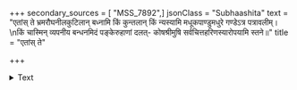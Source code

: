+++
secondary_sources = [ "MSS_7892",]
jsonClass = "Subhaashita"
text = "एतांस् ते भ्रमरौघनीलकुटिलान् बध्नामि किं कुन्तलान् किं न्यस्यामि मधूकपाण्डुमधुरे गण्डेऽत्र पत्रावलीम्।  \nकिं चास्मिन् व्यपनीय बन्धनमिदं पङ्केरुहाणां दलत्- कोषश्रीमुषि सर्वचित्तहरिणस्यारोपयामि स्तने॥"
title = "एतांस् ते"

+++

<details><summary>Text</summary>

एतांस् ते भ्रमरौघनीलकुटिलान् बध्नामि किं कुन्तलान् किं न्यस्यामि मधूकपाण्डुमधुरे गण्डेऽत्र पत्रावलीम्।  
किं चास्मिन् व्यपनीय बन्धनमिदं पङ्केरुहाणां दलत्- कोषश्रीमुषि सर्वचित्तहरिणस्यारोपयामि स्तने॥
</details>
